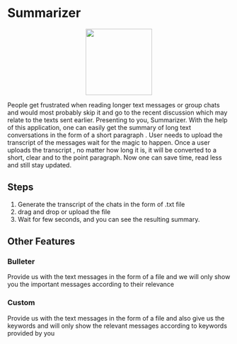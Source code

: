 # Summarizer

<p align="center"><img  width="150" height="150" src="Asset1@2x.png"></p>

People get frustrated when reading longer text messages or group chats and would most probably skip it and go to the recent discussion which may relate to the texts sent earlier.
Presenting to you, Summarizer. With the help of this application, one can easily get the summary of long text conversations in the form of a short paragraph . User needs to upload the transcript of the messages wait for the magic to happen. Once a user uploads the transcript , no matter how long it is, it will be converted to a short, clear and to the point paragraph. Now one can save time, read less and still stay updated.


## Steps

1) Generate the transcript of the chats in the form of .txt file
2) drag and drop or upload the file
3) Wait for few seconds, and you can see the resulting summary.

## Other Features

### Bulleter

Provide us with the text messages in the form of a file and we will only show you the important messages according to their relevance

### Custom

Provide us with the text messages in the form of a file and also give us the keywords and will only show the relevant messages according to keywords provided by you
